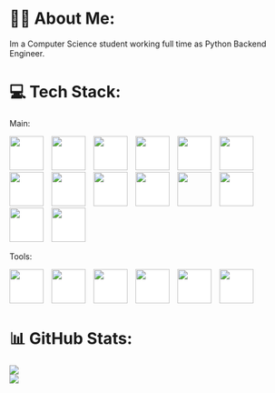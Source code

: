 # 👨‍💻 About Me:
Im a Computer Science student working full time as Python Backend Engineer.

# 💻 Tech Stack:
Main:
<div display="flex" gap="3">
    <img src="https://img.icons8.com/color/96/000000/python.png" height="60" style="margin-right: 10px; background-color: #ffffff;">
    <img src="https://img.icons8.com/fluent/96/000000/flask.png" height="60" style="margin-right: 10px; background-color: #ffffff;">
    <img src="https://img.icons8.com/color/96/000000/django.png" height="60" style="margin-right: 10px; background-color: #ffffff;">
    <img src="https://img.icons8.com/color/96/000000/celery.png" height="60" style="margin-right: 10px; background-color: #ffffff;">
    <img src="https://img.icons8.com/color/96/000000/redis.png" height="60" style="margin-right: 10px; background-color: #ffffff;">
    <img src="https://img.icons8.com/color/96/000000/microsoft-sql-server.png" height="60" style="margin-right: 10px; background-color: #ffffff;">
    <img src="https://img.icons8.com/officexs/96/000000/react.png" height="60" style="margin-right: 10px; background-color: #ffffff;">
    <img src="https://img.icons8.com/color/96/000000/c-plus-plus-logo.png" height="60" style="margin-right: 10px; background-color: #ffffff;">
    <img src="https://img.icons8.com/plasticine/96/000000/console.png" height="60" style="margin-right: 10px; background-color: #ffffff;">
    <img src="https://img.icons8.com/color/96/000000/postgreesql.png" height="60" style="margin-right: 10px; background-color: #ffffff;">
    <img src="https://img.icons8.com/color/96/000000/selenium-test-automation.png" height="60" style="margin-right: 10px;">
    <img src="https://img.icons8.com/color/96/000000/html-5.png" height="60" style="margin-right: 10px; background-color: #ffffff;">
    <img src="https://img.icons8.com/color/96/000000/css3.png" height="60" style="margin-right: 10px; background-color: #ffffff;">
    <img src="https://img.icons8.com/color/96/000000/javascript.png" height="60" style="margin-right: 10px; background-color: #ffffff;">
</div>


Tools: 
<div>
    <img src="https://img.icons8.com/color/96/000000/linux.png" height="60" style="margin-right: 10px; background-color: #ffffff;">
    <img src="https://img.icons8.com/color/96/000000/git.png" height="60" style="margin-right: 10px; background-color: #ffffff;">
    <img src="https://img.icons8.com/ios-filled/100/000000/github.png" height="60" style="margin-right: 10px; background-color: #ffffff;">
    <img src="https://uxwing.com/wp-content/themes/uxwing/download/brands-and-social-media/postman-icon.png" height="60" style="margin-right: 10px; background-color: #ffffff;">
    <img src="https://img.icons8.com/fluent/96/000000/visual-studio-code-2019.png" height="60" style="margin-right: 10px; background-color: #ffffff;">
    <img src="https://img.icons8.com/color/96/000000/pycharm.png" height="60" style="margin-right: 10px; background-color: #ffffff;">
</div>



# 📊 GitHub Stats:
![](https://github-readme-streak-stats.herokuapp.com/?user=mwdev22&theme=dark&hide_border=false)<br/>
![](https://github-readme-stats.vercel.app/api/top-langs/?username=mwdev22&theme=dark&hide_border=false&include_all_commits=false&count_private=false&layout=compact)
<br/>

